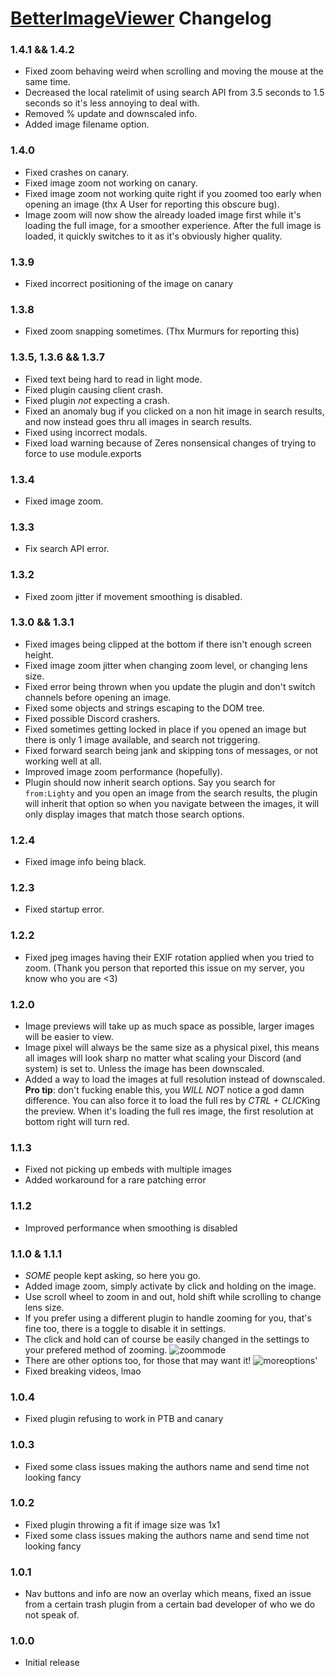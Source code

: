 # [BetterImageViewer](https://1lighty.github.io/BetterDiscordStuff/?plugin=BetterImageViewer "BetterImageViewer") Changelog
### 1.4.1 && 1.4.2
- Fixed zoom behaving weird when scrolling and moving the mouse at the same time.
- Decreased the local ratelimit of using search API from 3.5 seconds to 1.5 seconds so it's less annoying to deal with.
- Removed % update and downscaled info.
- Added image filename option.

### 1.4.0
- Fixed crashes on canary.
- Fixed image zoom not working on canary.
- Fixed image zoom not working quite right if you zoomed too early when opening an image (thx A User for reporting this obscure bug).
- Image zoom will now show the already loaded image first while it's loading the full image, for a smoother experience. After the full image is loaded, it quickly switches to it as it's obviously higher quality.

### 1.3.9
- Fixed incorrect positioning of the image on canary

### 1.3.8
- Fixed zoom snapping sometimes. (Thx Murmurs for reporting this)

### 1.3.5, 1.3.6 && 1.3.7
- Fixed text being hard to read in light mode.
- Fixed plugin causing client crash.
- Fixed plugin *not* expecting a crash.
- Fixed an anomaly bug if you clicked on a non hit image in search results, and now instead goes thru all images in search results.
- Fixed using incorrect modals.
- Fixed load warning because of Zeres nonsensical changes of trying to force to use module.exports

### 1.3.4
- Fixed image zoom.

### 1.3.3
- Fix search API error.

### 1.3.2
- Fixed zoom jitter if movement smoothing is disabled.

### 1.3.0 && 1.3.1
- Fixed images being clipped at the bottom if there isn't enough screen height.
- Fixed image zoom jitter when changing zoom level, or changing lens size.
- Fixed error being thrown when you update the plugin and don't switch channels before opening an image.
- Fixed some objects and strings escaping to the DOM tree.
- Fixed possible Discord crashers.
- Fixed sometimes getting locked in place if you opened an image but there is only 1 image available, and search not triggering.
- Fixed forward search being jank and skipping tons of messages, or not working well at all.
- Improved image zoom performance (hopefully).
- Plugin should now inherit search options. Say you search for `from:Lighty` and you open an image from the search results, the plugin will inherit that option so when you navigate between the images, it will only display images that match those search options.

### 1.2.4
- Fixed image info being black.

### 1.2.3
- Fixed startup error.

### 1.2.2
- Fixed jpeg images having their EXIF rotation applied when you tried to zoom. (Thank you person that reported this issue on my server, you know who you are <3)

### 1.2.0
- Image previews will take up as much space as possible, larger images will be easier to view.
- Image pixel will always be the same size as a physical pixel, this means all images will look sharp no matter what scaling your Discord (and system) is set to. Unless the image has been downscaled.
- Added a way to load the images at full resolution instead of downscaled.  
**Pro tip**: don't fucking enable this, you *WILL NOT* notice a god damn difference. You can also force it to load the full res by *CTRL + CLICK*ing the preview. When it's loading the full res image, the first resolution at bottom right will turn red.

### 1.1.3
- Fixed not picking up embeds with multiple images
- Added workaround for a rare patching error

### 1.1.2
- Improved performance when smoothing is disabled

### 1.1.0 & 1.1.1
- *SOME* people kept asking, so here you go.
- Added image zoom, simply activate by click and holding on the image.
- Use scroll wheel to zoom in and out, hold shift while scrolling to change lens size.
- If you prefer using a different plugin to handle zooming for you, that's fine too, there is a toggle to disable it in settings.
- The click and hold can of course be easily changed in the settings to your prefered method of zooming.
![zoommode](https://i.imgur.com/A8HjQb9.png)
- There are other options too, for those that may want it!
![moreoptions](https://i.imgur.com/JGNe7Re.png)'
- Fixed breaking videos, lmao
### 1.0.4
- Fixed plugin refusing to work in PTB and canary

### 1.0.3
- Fixed some class issues making the authors name and send time not looking fancy

### 1.0.2
- Fixed plugin throwing a fit if image size was 1x1
- Fixed some class issues making the authors name and send time not looking fancy

### 1.0.1
- Nav buttons and info are now an overlay which means, fixed an issue from a certain trash plugin from a certain bad developer of who we do not speak of.

### 1.0.0
- Initial release
